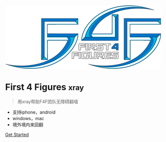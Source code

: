 <!-- _coverpage.md -->

![logo](images/logo.png)

# First 4 Figures <small>xray</small>

> 用xray帮助F4F团队无障碍翻墙

- 支持iphone，android
- windows，mac
- 境外境内来回翻

[Get Started](#关于科学上网)